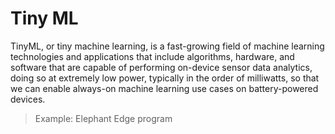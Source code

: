 # Tiny ML

TinyML, or tiny machine learning, is a fast-growing field of machine learning technologies and applications that include algorithms, hardware, and software that are capable of performing on-device sensor data analytics, doing so at extremely low power, typically in the order of milliwatts, so that we can enable always-on machine learning use cases on battery-powered devices.

> Example: Elephant Edge program
